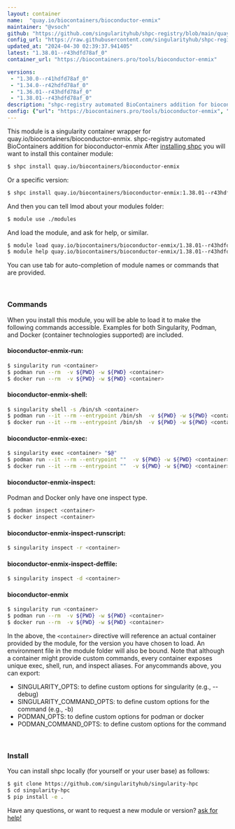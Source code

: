 ```yaml
---
layout: container
name:  "quay.io/biocontainers/bioconductor-enmix"
maintainer: "@vsoch"
github: "https://github.com/singularityhub/shpc-registry/blob/main/quay.io/biocontainers/bioconductor-enmix/container.yaml"
config_url: "https://raw.githubusercontent.com/singularityhub/shpc-registry/main/quay.io/biocontainers/bioconductor-enmix/container.yaml"
updated_at: "2024-04-30 02:39:37.941405"
latest: "1.38.01--r43hdfd78af_0"
container_url: "https://biocontainers.pro/tools/bioconductor-enmix"

versions:
 - "1.30.0--r41hdfd78af_0"
 - "1.34.0--r42hdfd78af_0"
 - "1.36.01--r43hdfd78af_0"
 - "1.38.01--r43hdfd78af_0"
description: "shpc-registry automated BioContainers addition for bioconductor-enmix"
config: {"url": "https://biocontainers.pro/tools/bioconductor-enmix", "maintainer": "@vsoch", "description": "shpc-registry automated BioContainers addition for bioconductor-enmix", "latest": {"1.38.01--r43hdfd78af_0": "sha256:dbbeb93fa3120a3a197061731afab41e973e695f6255d5db323aa3ba92e9b510"}, "tags": {"1.30.0--r41hdfd78af_0": "sha256:a4a353f88686e3347a2a3c215a15c8ab7d1f404798e8acb437157dd247d7d61f", "1.34.0--r42hdfd78af_0": "sha256:d0b71c1a497defcacd01daf68e752c8b2fbb34225ceeff1e10fbdad4e63382a5", "1.36.01--r43hdfd78af_0": "sha256:e8384371c8dadcca3011f1ddc52b638718325d5987c6ac97cbee302e3d5e10fa", "1.38.01--r43hdfd78af_0": "sha256:dbbeb93fa3120a3a197061731afab41e973e695f6255d5db323aa3ba92e9b510"}, "docker": "quay.io/biocontainers/bioconductor-enmix"}
---
```


This module is a singularity container wrapper for quay.io/biocontainers/bioconductor-enmix.
shpc-registry automated BioContainers addition for bioconductor-enmix
After [installing shpc](#install) you will want to install this container module:


```bash
$ shpc install quay.io/biocontainers/bioconductor-enmix
```

Or a specific version:

```bash
$ shpc install quay.io/biocontainers/bioconductor-enmix:1.38.01--r43hdfd78af_0
```

And then you can tell lmod about your modules folder:

```bash
$ module use ./modules
```

And load the module, and ask for help, or similar.

```bash
$ module load quay.io/biocontainers/bioconductor-enmix/1.38.01--r43hdfd78af_0
$ module help quay.io/biocontainers/bioconductor-enmix/1.38.01--r43hdfd78af_0
```

You can use tab for auto-completion of module names or commands that are provided.

<br>

### Commands

When you install this module, you will be able to load it to make the following commands accessible.
Examples for both Singularity, Podman, and Docker (container technologies supported) are included.

#### bioconductor-enmix-run:

```bash
$ singularity run <container>
$ podman run --rm  -v ${PWD} -w ${PWD} <container>
$ docker run --rm  -v ${PWD} -w ${PWD} <container>
```

#### bioconductor-enmix-shell:

```bash
$ singularity shell -s /bin/sh <container>
$ podman run --it --rm --entrypoint /bin/sh  -v ${PWD} -w ${PWD} <container>
$ docker run --it --rm --entrypoint /bin/sh  -v ${PWD} -w ${PWD} <container>
```

#### bioconductor-enmix-exec:

```bash
$ singularity exec <container> "$@"
$ podman run --it --rm --entrypoint ""  -v ${PWD} -w ${PWD} <container> "$@"
$ docker run --it --rm --entrypoint ""  -v ${PWD} -w ${PWD} <container> "$@"
```

#### bioconductor-enmix-inspect:

Podman and Docker only have one inspect type.

```bash
$ podman inspect <container>
$ docker inspect <container>
```

#### bioconductor-enmix-inspect-runscript:

```bash
$ singularity inspect -r <container>
```

#### bioconductor-enmix-inspect-deffile:

```bash
$ singularity inspect -d <container>
```



#### bioconductor-enmix

```bash
$ singularity run <container>
$ podman run --rm  -v ${PWD} -w ${PWD} <container>
$ docker run --rm  -v ${PWD} -w ${PWD} <container>
```


In the above, the `<container>` directive will reference an actual container provided
by the module, for the version you have chosen to load. An environment file in the
module folder will also be bound. Note that although a container
might provide custom commands, every container exposes unique exec, shell, run, and
inspect aliases. For anycommands above, you can export:

 - SINGULARITY_OPTS: to define custom options for singularity (e.g., --debug)
 - SINGULARITY_COMMAND_OPTS: to define custom options for the command (e.g., -b)
 - PODMAN_OPTS: to define custom options for podman or docker
 - PODMAN_COMMAND_OPTS: to define custom options for the command

<br>

### Install

You can install shpc locally (for yourself or your user base) as follows:

```bash
$ git clone https://github.com/singularityhub/singularity-hpc
$ cd singularity-hpc
$ pip install -e .
```

Have any questions, or want to request a new module or version? [ask for help!](https://github.com/singularityhub/singularity-hpc/issues)